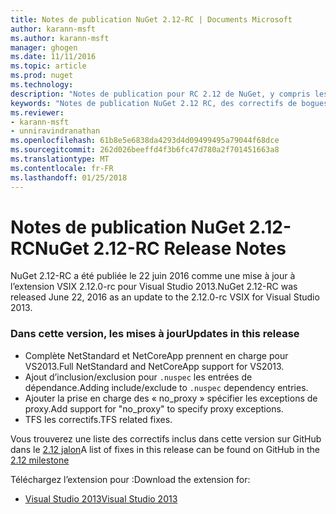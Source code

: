 ```yaml
---
title: Notes de publication NuGet 2.12-RC | Documents Microsoft
author: karann-msft
ms.author: karann-msft
manager: ghogen
ms.date: 11/11/2016
ms.topic: article
ms.prod: nuget
ms.technology: 
description: "Notes de publication pour RC 2.12 de NuGet, y compris les problèmes connus, les correctifs de bogues, les fonctionnalités ajoutées et dcr."
keywords: "Notes de publication NuGet 2.12 RC, des correctifs de bogues, problèmes connus, ajouté des fonctionnalités, DCR"
ms.reviewer:
- karann-msft
- unniravindranathan
ms.openlocfilehash: 61b8e5e6838da4293d4d09499495a79044f68dce
ms.sourcegitcommit: 262d026beeffd4f3b6fc47d780a2f701451663a8
ms.translationtype: MT
ms.contentlocale: fr-FR
ms.lasthandoff: 01/25/2018
---
```

# <a name="nuget-212-rc-release-notes"></a><span data-ttu-id="824e5-104">Notes de publication NuGet 2.12-RC</span><span class="sxs-lookup"><span data-stu-id="824e5-104">NuGet 2.12-RC Release Notes</span></span>

<span data-ttu-id="824e5-105">NuGet 2.12-RC a été publiée le 22 juin 2016 comme une mise à jour à l’extension VSIX 2.12.0-rc pour Visual Studio 2013.</span><span class="sxs-lookup"><span data-stu-id="824e5-105">NuGet 2.12-RC was released June 22, 2016 as an update to the 2.12.0-rc VSIX for Visual Studio 2013.</span></span>

### <a name="updates-in-this-release"></a><span data-ttu-id="824e5-106">Dans cette version, les mises à jour</span><span class="sxs-lookup"><span data-stu-id="824e5-106">Updates in this release</span></span>

* <span data-ttu-id="824e5-107">Complète NetStandard et NetCoreApp prennent en charge pour VS2013.</span><span class="sxs-lookup"><span data-stu-id="824e5-107">Full NetStandard  and NetCoreApp support for VS2013.</span></span>
* <span data-ttu-id="824e5-108">Ajout d’inclusion/exclusion pour `.nuspec` les entrées de dépendance.</span><span class="sxs-lookup"><span data-stu-id="824e5-108">Adding include/exclude to `.nuspec` dependency entries.</span></span>
* <span data-ttu-id="824e5-109">Ajouter la prise en charge des « no_proxy » spécifier les exceptions de proxy.</span><span class="sxs-lookup"><span data-stu-id="824e5-109">Add support for "no_proxy" to specify proxy exceptions.</span></span>
* <span data-ttu-id="824e5-110">TFS les correctifs.</span><span class="sxs-lookup"><span data-stu-id="824e5-110">TFS related fixes.</span></span>

<span data-ttu-id="824e5-111">Vous trouverez une liste des correctifs inclus dans cette version sur GitHub dans le [2.12 jalon](https://github.com/NuGet/Home/issues?q=milestone%3A2.12+is%3Aclosed)</span><span class="sxs-lookup"><span data-stu-id="824e5-111">A list of fixes in this release can be found on GitHub in the [2.12 milestone](https://github.com/NuGet/Home/issues?q=milestone%3A2.12+is%3Aclosed)</span></span>

<span data-ttu-id="824e5-112">Téléchargez l’extension pour :</span><span class="sxs-lookup"><span data-stu-id="824e5-112">Download the extension for:</span></span>

* [<span data-ttu-id="824e5-113">Visual Studio 2013</span><span class="sxs-lookup"><span data-stu-id="824e5-113">Visual Studio 2013</span></span>](https://dist.nuget.org/visualstudio-2013-vsix/v2.12.0-rc/NuGet.Tools.vsix)
